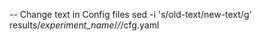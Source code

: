 -- Change text in Config files
sed -i 's/old-text/new-text/g' results/_experiment_name_/*/*/cfg.yaml